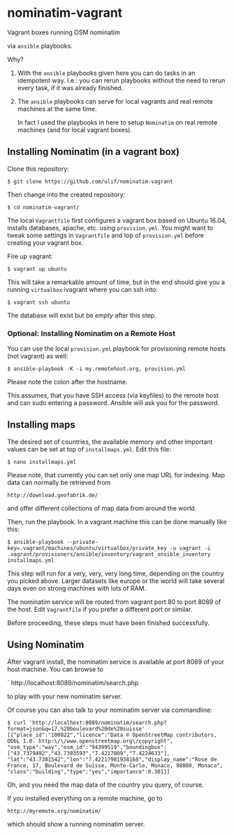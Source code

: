 # nominatim-vagrant

Vagrant boxes running OSM nominatim

via `ansible` playbooks.

Why?

1) With the `ansible` playbooks given here you can do tasks in an idempotent
   way. I.e.: you can rerun playbooks without the need to rerun every task, if
   it was already finished.

2) The `ansible` playbooks can serve for local vagrants and real remote
   machines at the same time.

   In fact I used the playbooks in here to setup `Nominatim` on real remote
   machines (and for local vagrant boxes).


## Installing Nominatim (in a vagrant box)

Clone this repository:

    $ git clone https://github.com/ulif/nominatim-vagrant

Then change into the created repository:

    $ cd nominatim-vagrant/

The local `Vagrantfile` first configures a vagrant box based on Ubuntu 16.04,
installs databases, apache, etc. using ``provision.yml``. You might want to
tweak some settings in ``Vagrantfile`` and top of ``provision.yml`` before
creating your vagrant box.

Fire up vagrant:

    $ vagrant up ubuntu

This will take a remarkable amount of time, but in the end should give you a
running `virtualbox` ivagrant where you can ssh into:

    $ vagrant ssh ubuntu

The database will exist but be _empty_ after this step.


### Optional: Installing Nominatim on a Remote Host

You can use the local `provision.yml` playbook for provisioning remote hosts
(not vagrant) as well:

    $ ansible-playbook -K -i my.remotehost.org, provision.yml

Please note the colon after the hostname.

This assumes, that you have SSH access (via keyfiles) to the remote host and
can sudo entering a password. Ansible will ask you for the password.


## Installing maps

The desired set of countries, the available memory and other important values
can be set at top of `installmaps.yml`. Edit this file:

    $ nano installmaps.yml

Please note, that currently you can set only one map URL for indexing. Map data
can normally be retrieved from

    http://download.geofabrik.de/

and offer different collections of map data from around the world.

Then, run the playbook. In a vagrant machine this can be done manually like
this:

    $ ansible-playbook --private-key=.vagrant/machines/ubuntu/virtualbox/private_key -u vagrant -i .vagrant/provisioners/ansible/inventory/vagrant_ansible_inventory installmaps.yml

This step will run for a very, very, very long time, depending on the country
you picked above. Larger datasets like europe or the world will take several
days even on strong machines with lots of RAM.

The nominatim service will be routed from vagrant port 80 to port 8089 of the
host. Edit `Vagrantfile` if you prefer a different port or similar.

Before proceeding, these steps must have been finished successfully.


## Using Nominatim

After vagrant install, the nominatim service is available at port 8089 of your
host machine. You can browse to

  ` http://localhost:8089/nominatim/search.php

to play with your new nominatim server.

Of course you can also talk to your nominatim server via commandline:

    $ curl 'http://localhost:8089/nominatim/search.php?format=json&q=17,%20boulevard%20de%20suisse'
    [{"place_id":"100822","licence":"Data © OpenStreetMap contributors, ODbL 1.0. http:\/\/www.openstreetmap.org\/copyright",
    "osm_type":"way","osm_id":"94399519","boundingbox":["43.7379492","43.7383593","7.4217809","7.4224633"],
    "lat":"43.7381542","lon":"7.42217981938168","display_name":"Rose de France, 17, Boulevard de Suisse, Monte-Carlo, Monaco, 98000, Monaco",
    "class":"building","type":"yes","importance":0.301}]

Oh, and you need the map data of the country you query, of course.

If you installed everything on a remote machine, go to

    http://myremote.org/nominatim/

which should show a running nominatim server.
